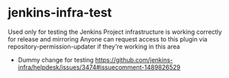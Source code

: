 # jenkins-infra-test

Used only for testing the Jenkins Project infrastructure is working correctly for release and mirroring
Anyone can request access to this plugin via repository-permission-updater if they're working in this area

- Dummy change for testing https://github.com/jenkins-infra/helpdesk/issues/3474#issuecomment-1489826529

